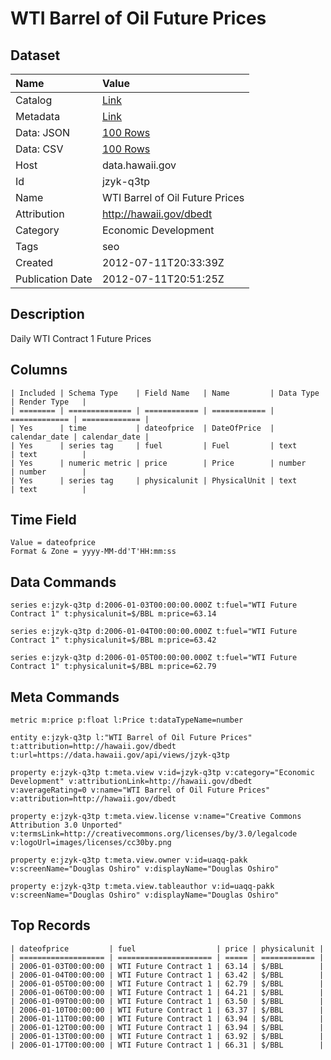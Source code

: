 # WTI Barrel of Oil Future Prices

## Dataset

| Name | Value |
| :--- | :---- |
| Catalog | [Link](https://catalog.data.gov/dataset/wti-barrel-of-oil-future-prices-3fbfd) |
| Metadata | [Link](https://data.hawaii.gov/api/views/jzyk-q3tp) |
| Data: JSON | [100 Rows](https://data.hawaii.gov/api/views/jzyk-q3tp/rows.json?max_rows=100) |
| Data: CSV | [100 Rows](https://data.hawaii.gov/api/views/jzyk-q3tp/rows.csv?max_rows=100) |
| Host | data.hawaii.gov |
| Id | jzyk-q3tp |
| Name | WTI Barrel of Oil Future Prices |
| Attribution | http://hawaii.gov/dbedt |
| Category | Economic Development |
| Tags | seo |
| Created | 2012-07-11T20:33:39Z |
| Publication Date | 2012-07-11T20:51:25Z |

## Description

Daily WTI Contract 1 Future Prices

## Columns

```ls
| Included | Schema Type    | Field Name   | Name         | Data Type     | Render Type   |
| ======== | ============== | ============ | ============ | ============= | ============= |
| Yes      | time           | dateofprice  | DateOfPrice  | calendar_date | calendar_date |
| Yes      | series tag     | fuel         | Fuel         | text          | text          |
| Yes      | numeric metric | price        | Price        | number        | number        |
| Yes      | series tag     | physicalunit | PhysicalUnit | text          | text          |
```

## Time Field

```ls
Value = dateofprice
Format & Zone = yyyy-MM-dd'T'HH:mm:ss
```

## Data Commands

```ls
series e:jzyk-q3tp d:2006-01-03T00:00:00.000Z t:fuel="WTI Future Contract 1" t:physicalunit=$/BBL m:price=63.14

series e:jzyk-q3tp d:2006-01-04T00:00:00.000Z t:fuel="WTI Future Contract 1" t:physicalunit=$/BBL m:price=63.42

series e:jzyk-q3tp d:2006-01-05T00:00:00.000Z t:fuel="WTI Future Contract 1" t:physicalunit=$/BBL m:price=62.79
```

## Meta Commands

```ls
metric m:price p:float l:Price t:dataTypeName=number

entity e:jzyk-q3tp l:"WTI Barrel of Oil Future Prices" t:attribution=http://hawaii.gov/dbedt t:url=https://data.hawaii.gov/api/views/jzyk-q3tp

property e:jzyk-q3tp t:meta.view v:id=jzyk-q3tp v:category="Economic Development" v:attributionLink=http://hawaii.gov/dbedt v:averageRating=0 v:name="WTI Barrel of Oil Future Prices" v:attribution=http://hawaii.gov/dbedt

property e:jzyk-q3tp t:meta.view.license v:name="Creative Commons Attribution 3.0 Unported" v:termsLink=http://creativecommons.org/licenses/by/3.0/legalcode v:logoUrl=images/licenses/cc30by.png

property e:jzyk-q3tp t:meta.view.owner v:id=uaqq-pakk v:screenName="Douglas Oshiro" v:displayName="Douglas Oshiro"

property e:jzyk-q3tp t:meta.view.tableauthor v:id=uaqq-pakk v:screenName="Douglas Oshiro" v:displayName="Douglas Oshiro"
```

## Top Records

```ls
| dateofprice         | fuel                  | price | physicalunit | 
| =================== | ===================== | ===== | ============ | 
| 2006-01-03T00:00:00 | WTI Future Contract 1 | 63.14 | $/BBL        | 
| 2006-01-04T00:00:00 | WTI Future Contract 1 | 63.42 | $/BBL        | 
| 2006-01-05T00:00:00 | WTI Future Contract 1 | 62.79 | $/BBL        | 
| 2006-01-06T00:00:00 | WTI Future Contract 1 | 64.21 | $/BBL        | 
| 2006-01-09T00:00:00 | WTI Future Contract 1 | 63.50 | $/BBL        | 
| 2006-01-10T00:00:00 | WTI Future Contract 1 | 63.37 | $/BBL        | 
| 2006-01-11T00:00:00 | WTI Future Contract 1 | 63.94 | $/BBL        | 
| 2006-01-12T00:00:00 | WTI Future Contract 1 | 63.94 | $/BBL        | 
| 2006-01-13T00:00:00 | WTI Future Contract 1 | 63.92 | $/BBL        | 
| 2006-01-17T00:00:00 | WTI Future Contract 1 | 66.31 | $/BBL        | 
```